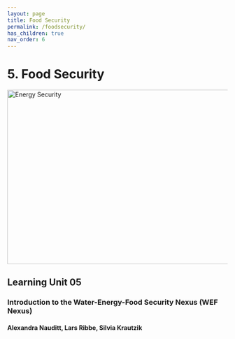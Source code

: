 ```yaml
---
layout: page
title: Food Security
permalink: /foodsecurity/
has_children: true
nav_order: 6
---
```

# **5. Food Security**

<img src="/wef-nexus-online-course/assets/foodsecurity-banner.png)"
     alt="Energy Security"
     width="619"
     height="399">


## Learning Unit 05
### Introduction to the Water-Energy-Food Security Nexus (WEF Nexus)
#### Alexandra Nauditt, Lars Ribbe, Silvia Krautzik
<br/> <br/>